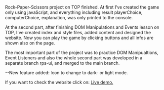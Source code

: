 Rock-Paper-Scissors project on TOP finished.
At first I've created the game only using javaScript, and everything including result 
playerChoice, computerChoice, explanation, was only printed to the console.

At the second part, after finishing DOM Manipulations and Events lesson on TOP, I've created
index and style files, added content and designed the website. Now you can play the game by clicking
buttons and all infos are shown also on the page.

The most important part of the project was to practice DOM Manipualtions, Event Listeners and also the whole 
second part was developed in a separate branch rps-ui, and merged to the main branch.

--New feature added: Icon to change to dark- or light mode.

If you want to check the website click on: [Live demo.](https://fatbardheminii.github.io/rock-paper-scissors-TOP/)
